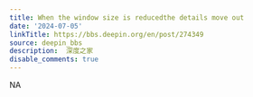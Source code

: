 ```yaml
---
title: When the window size is reducedthe details move out
date: '2024-07-05'
linkTitle: https://bbs.deepin.org/en/post/274349
source: deepin_bbs
description:  深度之家 
disable_comments: true
---
```

NA
